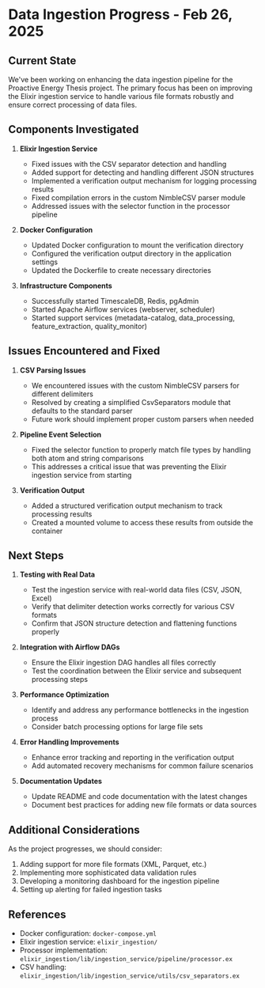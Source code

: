# Data Ingestion Progress - Feb 26, 2025

## Current State

We've been working on enhancing the data ingestion pipeline for the Proactive Energy Thesis project. The primary focus has been on improving the Elixir ingestion service to handle various file formats robustly and ensure correct processing of data files.

## Components Investigated

1. **Elixir Ingestion Service**
   - Fixed issues with the CSV separator detection and handling
   - Added support for detecting and handling different JSON structures
   - Implemented a verification output mechanism for logging processing results
   - Fixed compilation errors in the custom NimbleCSV parser module
   - Addressed issues with the selector function in the processor pipeline

2. **Docker Configuration**
   - Updated Docker configuration to mount the verification directory
   - Configured the verification output directory in the application settings
   - Updated the Dockerfile to create necessary directories

3. **Infrastructure Components**
   - Successfully started TimescaleDB, Redis, pgAdmin
   - Started Apache Airflow services (webserver, scheduler)
   - Started support services (metadata-catalog, data_processing, feature_extraction, quality_monitor)

## Issues Encountered and Fixed

1. **CSV Parsing Issues**
   - We encountered issues with the custom NimbleCSV parsers for different delimiters
   - Resolved by creating a simplified CsvSeparators module that defaults to the standard parser
   - Future work should implement proper custom parsers when needed

2. **Pipeline Event Selection**
   - Fixed the selector function to properly match file types by handling both atom and string comparisons
   - This addresses a critical issue that was preventing the Elixir ingestion service from starting

3. **Verification Output**
   - Added a structured verification output mechanism to track processing results
   - Created a mounted volume to access these results from outside the container

## Next Steps

1. **Testing with Real Data**
   - Test the ingestion service with real-world data files (CSV, JSON, Excel)
   - Verify that delimiter detection works correctly for various CSV formats
   - Confirm that JSON structure detection and flattening functions properly

2. **Integration with Airflow DAGs**
   - Ensure the Elixir ingestion DAG handles all files correctly
   - Test the coordination between the Elixir service and subsequent processing steps

3. **Performance Optimization**
   - Identify and address any performance bottlenecks in the ingestion process
   - Consider batch processing options for large file sets

4. **Error Handling Improvements**
   - Enhance error tracking and reporting in the verification output
   - Add automated recovery mechanisms for common failure scenarios

5. **Documentation Updates**
   - Update README and code documentation with the latest changes
   - Document best practices for adding new file formats or data sources

## Additional Considerations

As the project progresses, we should consider:

1. Adding support for more file formats (XML, Parquet, etc.)
2. Implementing more sophisticated data validation rules
3. Developing a monitoring dashboard for the ingestion pipeline
4. Setting up alerting for failed ingestion tasks

## References

- Docker configuration: `docker-compose.yml`
- Elixir ingestion service: `elixir_ingestion/`
- Processor implementation: `elixir_ingestion/lib/ingestion_service/pipeline/processor.ex`
- CSV handling: `elixir_ingestion/lib/ingestion_service/utils/csv_separators.ex`
